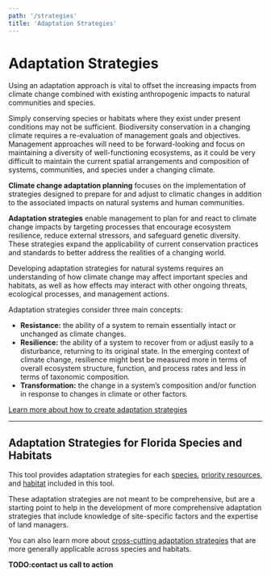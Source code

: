 ```yaml
---
path: '/strategies'
title: 'Adaptation Strategies'
---
```


# Adaptation Strategies

Using an adaptation approach is vital to offset the increasing impacts from climate change combined with existing anthropogenic impacts to natural communities and species.

Simply conserving species or habitats where they exist under present conditions may not be sufficient. Biodiversity conservation in a changing climate requires a re-evaluation of management goals and objectives. Management approaches will need to be forward-looking and focus on maintaining a diversity of well-functioning ecosystems, as it could be very difficult to maintain the current spatial arrangements and composition of systems, communities, and species under a changing climate.

**Climate change adaptation planning** focuses on the implementation of strategies designed to prepare for and adjust to climatic changes in addition to the associated impacts on natural systems and human communities.

**Adaptation strategies** enable management to plan for and react to climate change impacts by targeting processes that encourage ecosystem resilience, reduce external stressors, and safeguard genetic diversity. These strategies expand the applicability of current conservation practices and standards to better address the realities of a changing world.

Developing adaptation strategies for natural systems requires an understanding of how climate change may affect important species and habitats, as well as how effects may interact with other ongoing threats, ecological processes, and management actions.

Adaptation strategies consider three main concepts:

- **Resistance:** the ability of a system to remain essentially intact or unchanged as climate changes.
- **Resilience:** the ability of a system to recover from or adjust easily to a disturbance, returning to its original state. In the emerging context of climate change, resilience might best be measured more in terms of overall ecosystem structure, function, and process rates and less in terms of taxonomic composition.
- **Transformation:** the change in a system’s composition and/or function in response to changes in climate or other factors.

[Learn more about how to create adaptation strategies](/strategies/guidelines)

---

## Adaptation Strategies for Florida Species and Habitats

This tool provides adaptation strategies for each [species](/species), [priority resources](/habitats), and [habitat](/habitats) included in this tool.

These adaptation strategies are not meant to be comprehensive, but are a starting point to help in the development of more comprehensive adaptation strategies that include knowledge of site-specific factors and the expertise of land managers.

You can also learn more about [cross-cutting adaptation strategies](/strategies/crosscutting) that are more generally applicable across species and habitats.

**TODO:contact us call to action**
